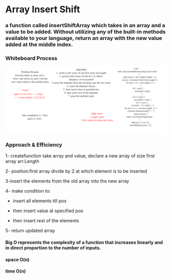 # Array Insert Shift

### a function called insertShiftArray which takes in an array and a value to be added. Without utilizing any of the built-in methods available to your language, return an array with the new value added at the middle index.

### Whiteboard Process
![](array-insert-shift.png)

### Approach & Efficiency

1- createfunction take array and value, declare a new array of size first array arr.Length

2- position:first array divide by 2 at which element is to be inserted

3-insert the elements from the old array into the new array

4- make condition to: 
  * insert all elements till pos

  * then insert value at specified pos

  * then insert rest of the elements

5- return updated array

#### Big O represents the complexity of a function that increases linearly and in direct proportion to the number of inputs.
#### space O(n)
#### time O(n)
